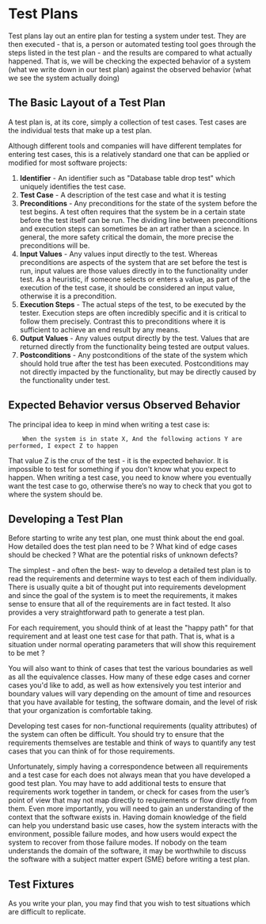# Test Plans

Test plans lay out an entire plan for testing a system under test. They are then executed - that is, a person or automated testing tool goes through the steps listed in the test plan - and the results are compared to what actually happened. That is, we will be checking the expected behavior of a system (what we write down in our test plan) against the observed behavior (what we see the system actually doing)

## The Basic Layout of a Test Plan

A test plan is, at its core, simply a collection of test cases. Test cases are the individual tests that make up a test plan.

Although different tools and companies will have different templates for entering test cases, this is a relatively standard one that can be applied or modified for most software projects:

1. **Identifier** - An identifier such as "Database table drop test" which uniquely identifies the test case.
2. **Test Case** - A description of the test case and what it is testing
3. **Preconditions** - Any preconditions for the state of the system before the test begins. A test often requires that the system be in a certain state before the test itself can be run. The dividing line between preconditions and execution steps can sometimes be an art rather than a science. In general, the more safety critical the domain, the more precise the preconditions will be.
4. **Input Values** - Any values input directly to the test. Whereas preconditions are aspects of the system that are set before the test is run, input values are those values directly in to the functionality under test. As a heuristic, if someone selects or enters a value, as part of the execution of the test case, it should be considered an input value, otherwise it is a precondition.
5. **Execution Steps** - The actual steps of the test, to be executed by the tester. Execution steps are often incredibly specific and it is critical to follow them precisely. Contrast this to preconditions where it is sufficient to achieve an end result by any means.
6. **Output Values** - Any values output directly by the test. Values that are returned directly from the functionality being tested are output values.
7. **Postconditions** - Any postconditions of the state of the system which should hold true after the test has been executed. Postconditions may not directly impacted by the functionality, but may be directly caused by the functionality under test.

## Expected Behavior versus Observed Behavior

The principal idea to keep in mind when writing a test case is:

        When the system is in state X, And the following actions Y are performed, I expect Z to happen

That value Z is the crux of the test - it is the expected behavior. It is impossible to test for something if you don't know what you expect to happen. When writing a test case, you need to know where you eventually want the test case to go, otherwise there’s no way to check that you got to where the system should be.

## Developing a Test Plan

Before starting to write any test plan, one must think about the end goal. How detailed does the test plan need to be ? What kind of edge cases should be checked ? What are the potential risks of unknown defects?

The simplest - and often the best- way to develop a detailed test plan is to read the requirements and determine ways to test each of them individually. There is usually quite a bit of thought put into requirements development and since the goal of the system is to meet the requirements, it makes sense to ensure that all of the requirements are in fact tested. It also provides a very straightforward path to generate a test plan.

For each requirement, you should think of at least the "happy path" for that requirement and at least one test case for that path. That is, what is a situation under normal operating parameters that will show this requirement to be met ?

You will also want to think of cases that test the various boundaries as well as all the equivalence classes. How many of these edge cases and corner cases you'd like to add, as well as how extensively you test interior and boundary values will vary depending on the amount of time and resources that you have available for testing, the software domain, and the level of risk that your organization is comfortable taking.

Developing test cases for non-functional requirements (quality attributes) of the system can often be difficult. You should try to ensure that the requirements themselves are testable and think of ways to quantify any test cases that you can think of for those requirements.

Unfortunately, simply having a correspondence between all requirements and a test case for each does not always mean that you have developed a good test plan. You may have to add additional tests to ensure that requirements work together in tandem, or check for cases from the user’s point of view that may not map directly to requirements or flow directly from them. Even more importantly, you will need to gain an understanding of the context that the software exists in. Having domain knowledge of the field can help you understand basic use cases, how the system interacts with the environment, possible failure modes, and how users would expect the system to recover from those failure modes. If nobody on the team understands the domain of the software, it may be worthwhile to discuss the software with a subject matter expert (SME) before writing a test plan.

## Test Fixtures

As you write your plan, you may find that you wish to test situations which are difficult to replicate.